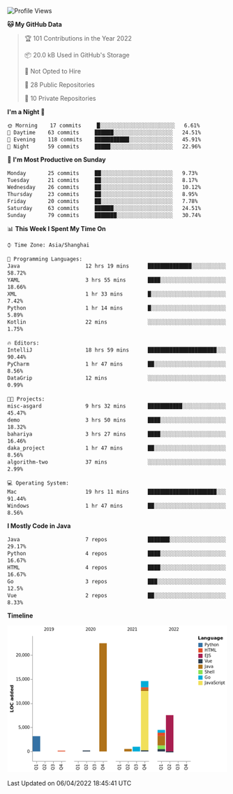 <!--START_SECTION:waka-->
![Profile Views](http://img.shields.io/badge/Profile%20Views-3-blue)

**🐱 My GitHub Data** 

> 🏆 101 Contributions in the Year 2022
 > 
> 📦 20.0 kB Used in GitHub's Storage 
 > 
> 🚫 Not Opted to Hire
 > 
> 📜 28 Public Repositories 
 > 
> 🔑 10 Private Repositories  
 > 
**I'm a Night 🦉** 

```text
🌞 Morning    17 commits     █░░░░░░░░░░░░░░░░░░░░░░░░   6.61% 
🌆 Daytime    63 commits     ██████░░░░░░░░░░░░░░░░░░░   24.51% 
🌃 Evening    118 commits    ███████████░░░░░░░░░░░░░░   45.91% 
🌙 Night      59 commits     █████░░░░░░░░░░░░░░░░░░░░   22.96%

```
📅 **I'm Most Productive on Sunday** 

```text
Monday       25 commits     ██░░░░░░░░░░░░░░░░░░░░░░░   9.73% 
Tuesday      21 commits     ██░░░░░░░░░░░░░░░░░░░░░░░   8.17% 
Wednesday    26 commits     ██░░░░░░░░░░░░░░░░░░░░░░░   10.12% 
Thursday     23 commits     ██░░░░░░░░░░░░░░░░░░░░░░░   8.95% 
Friday       20 commits     ██░░░░░░░░░░░░░░░░░░░░░░░   7.78% 
Saturday     63 commits     ██████░░░░░░░░░░░░░░░░░░░   24.51% 
Sunday       79 commits     ███████░░░░░░░░░░░░░░░░░░   30.74%

```


📊 **This Week I Spent My Time On** 

```text
⌚︎ Time Zone: Asia/Shanghai

💬 Programming Languages: 
Java                     12 hrs 19 mins      ██████████████░░░░░░░░░░░   58.72% 
YAML                     3 hrs 55 mins       ████░░░░░░░░░░░░░░░░░░░░░   18.66% 
XML                      1 hr 33 mins        █░░░░░░░░░░░░░░░░░░░░░░░░   7.42% 
Python                   1 hr 14 mins        █░░░░░░░░░░░░░░░░░░░░░░░░   5.89% 
Kotlin                   22 mins             ░░░░░░░░░░░░░░░░░░░░░░░░░   1.75%

🔥 Editors: 
IntelliJ                 18 hrs 59 mins      ██████████████████████░░░   90.44% 
PyCharm                  1 hr 47 mins        ██░░░░░░░░░░░░░░░░░░░░░░░   8.56% 
DataGrip                 12 mins             ░░░░░░░░░░░░░░░░░░░░░░░░░   0.99%

🐱‍💻 Projects: 
misc-asgard              9 hrs 32 mins       ███████████░░░░░░░░░░░░░░   45.47% 
demo                     3 hrs 50 mins       ████░░░░░░░░░░░░░░░░░░░░░   18.32% 
bahariya                 3 hrs 27 mins       ████░░░░░░░░░░░░░░░░░░░░░   16.46% 
daka_project             1 hr 47 mins        ██░░░░░░░░░░░░░░░░░░░░░░░   8.56% 
algorithm-two            37 mins             ░░░░░░░░░░░░░░░░░░░░░░░░░   2.99%

💻 Operating System: 
Mac                      19 hrs 11 mins      ██████████████████████░░░   91.44% 
Windows                  1 hr 47 mins        ██░░░░░░░░░░░░░░░░░░░░░░░   8.56%

```

**I Mostly Code in Java** 

```text
Java                     7 repos             ███████░░░░░░░░░░░░░░░░░░   29.17% 
Python                   4 repos             ████░░░░░░░░░░░░░░░░░░░░░   16.67% 
HTML                     4 repos             ████░░░░░░░░░░░░░░░░░░░░░   16.67% 
Go                       3 repos             ███░░░░░░░░░░░░░░░░░░░░░░   12.5% 
Vue                      2 repos             ██░░░░░░░░░░░░░░░░░░░░░░░   8.33%

```


**Timeline**

![Chart not found](https://raw.githubusercontent.com/youtiaoguagua/youtiaoguagua/master/charts/bar_graph.png) 


 Last Updated on 06/04/2022 18:45:41 UTC
<!--END_SECTION:waka-->